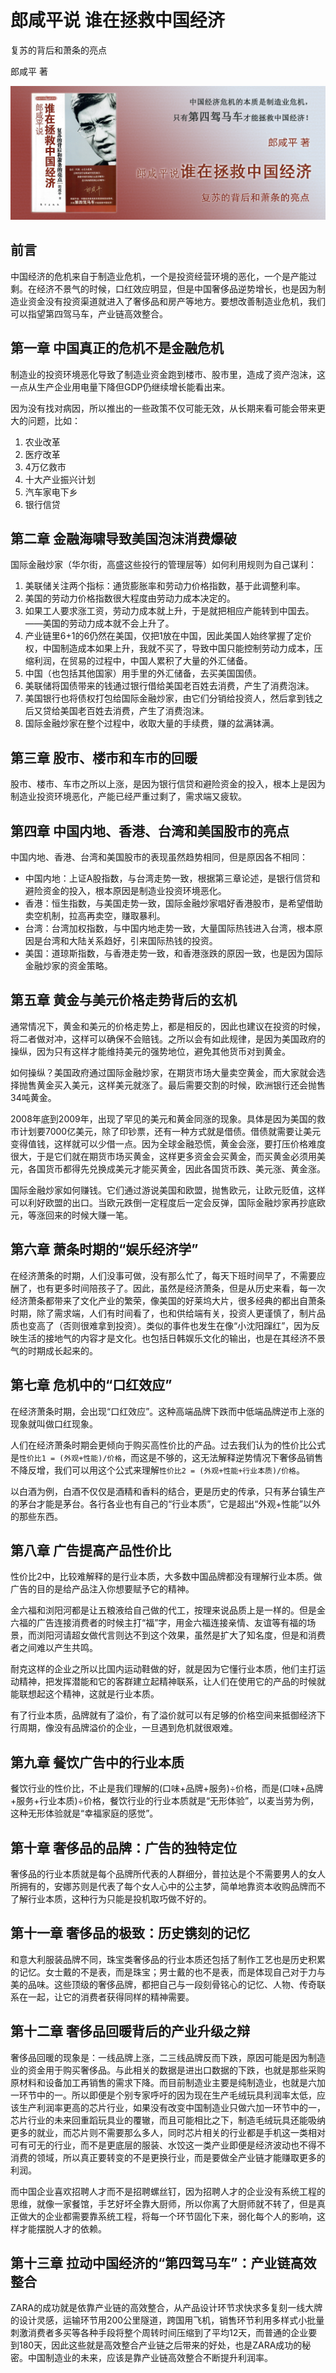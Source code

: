 # 郎咸平说 谁在拯救中国经济

复苏的背后和萧条的亮点

郎咸平 著

![封面](contents/wx-cover.png)

## 前言

中国经济的危机来自于制造业危机，一个是投资经营环境的恶化，一个是产能过剩。在经济不景气的时候，口红效应明显，但是中国奢侈品逆势增长，也是因为制造业资金没有投资渠道就进入了奢侈品和房产等地方。要想改善制造业危机，我们可以指望第四驾马车，产业链高效整合。

## 第一章 中国真正的危机不是金融危机

制造业的投资环境恶化导致了制造业资金跑到楼市、股市里，造成了资产泡沫，这一点从生产企业用电量下降但GDP仍继续增长能看出来。

因为没有找对病因，所以推出的一些政策不仅可能无效，从长期来看可能会带来更大的问题，比如：

1. 农业改革
2. 医疗改革
3. 4万亿救市
4. 十大产业振兴计划
5. 汽车家电下乡
6. 银行信贷

## 第二章 金融海啸导致美国泡沫消费爆破

国际金融炒家（华尔街，高盛这些投行的管理层等）如何利用规则为自己谋利：

1. 美联储关注两个指标：通货膨胀率和劳动力价格指数，基于此调整利率。
2. 美国的劳动力价格指数很大程度由劳动力成本决定的。
3. 如果工人要求涨工资，劳动力成本就上升，于是就把相应产能转到中国去。——美国的劳动力成本就不会上升了。
4. 产业链里6+1的6仍然在美国，仅把1放在中国，因此美国人始终掌握了定价权，中国制造成本如果上升，我就不买了，导致中国只能控制劳动力成本，压缩利润，在贸易的过程中，中国人累积了大量的外汇储备。
5. 中国（也包括其他国家）用手里的外汇储备，去买美国国债。
6. 美联储将国债带来的钱通过银行借给美国老百姓去消费，产生了消费泡沫。
7. 美国银行也将债权打包给国际金融炒家，由它们分销给投资人，然后拿到钱之后又贷给美国老百姓去消费，产生了消费泡沫。
8. 国际金融炒家在整个过程中，收取大量的手续费，赚的盆满钵满。

## 第三章 股市、楼市和车市的回暖

股市、楼市、车市之所以上涨，是因为银行信贷和避险资金的投入，根本上是因为制造业投资环境恶化，产能已经严重过剩了，需求端又疲软。

## 第四章 中国内地、香港、台湾和美国股市的亮点

中国内地、香港、台湾和美国股市的表现虽然趋势相同，但是原因各不相同：

- 中国内地：上证A股指数，与台湾走势一致，根据第三章论述，是银行信贷和避险资金的投入，根本原因是制造业投资环境恶化。
- 香港：恒生指数，与美国走势一致，国际金融炒家唱好香港股市，是希望借助卖空机制，拉高再卖空，赚取暴利。
- 台湾：台湾加权指数，与中国内地走势一致，大量国际热钱进入台湾，根本原因是台湾和大陆关系趋好，引来国际热钱的投资。
- 美国：道琼斯指数，与香港走势一致，和香港涨跌的原因一致，也是因为国际金融炒家的资金策略。

## 第五章 黄金与美元价格走势背后的玄机

通常情况下，黄金和美元的价格走势上，都是相反的，因此也建议在投资的时候，将二者做对冲，这样可以确保不会赔钱。之所以会有如此规律，是因为美国政府的操纵，因为只有这样才能维持美元的强势地位，避免其他货币对到黄金。

如何操纵？美国政府通过国际金融炒家，在期货市场大量卖空黄金，而大家就会选择抛售黄金买入美元，这样美元就涨了。最后需要交割的时候，欧洲银行还会抛售34吨黄金。

2008年底到2009年，出现了罕见的美元和黄金同涨的现象。具体是因为美国的救市计划要7000亿美元，除了印钞票，还有一种方式就是借债。借债就需要让美元变得值钱，这样就可以少借一点。因为全球金融恐慌，黄金会涨，要打压价格难度很大，于是它们就在期货市场买黄金，这样更多资金会买黄金，而买黄金必须用美元，各国货币都得先兑换成美元才能买黄金，因此各国货币跌、美元涨、黄金涨。

国际金融炒家如何赚钱。它们通过游说美国和欧盟，抛售欧元，让欧元贬值，这样可以利好欧盟的出口。当欧元跌倒一定程度后一定会反弹，国际金融炒家再抄底欧元，等涨回来的时候大赚一笔。

## 第六章 萧条时期的“娱乐经济学”

在经济萧条的时期，人们没事可做，没有那么忙了，每天下班时间早了，不需要应酬了，也有更多时间陪孩子了。因此，虽然是经济萧条，但是从历史来看，每一次经济萧条都带来了文化产业的繁荣，像美国的好莱坞大片，很多经典的都出自萧条时期，除了需求端，人们有时间看了，也和供给端有关，投资人更谨慎了，制片品质也变高了（否则很难拿到投资）。类似的事件也发生在像“小沈阳蹿红”，因为反映生活的接地气的内容才是文化。也包括日韩娱乐文化的输出，也是在其经济不景气的时期成长起来的。

## 第七章 危机中的“口红效应”

在经济萧条时期，会出现“口红效应”。这种高端品牌下跌而中低端品牌逆市上涨的现象就叫做口红现象。

人们在经济萧条时期会更倾向于购买高性价比的产品。过去我们认为的性价比公式是`性价比1 = (外观+性能)/价格`，而这是不够的，这无法解释逆势情况下奢侈品销售不降反增，我们可以用这个公式来理解`性价比2 = (外观+性能+行业本质)/价格`。

以白酒为例，白酒不仅仅是酒精和香料的结合，更是历史的传承，只有茅台镇生产的茅台才能是茅台。各行各业也有自己的“行业本质”，它是超出“外观+性能”以外的那些东西。

## 第八章 广告提高产品性价比

性价比2中，比较难解释的是行业本质，大多数中国品牌都没有理解行业本质。做广告的目的是给产品注入你想要赋予它的精神。

金六福和浏阳河都是让五粮液给自己做的代工，按理来说品质上是一样的。但是金六福的广告连接消费者的时候主打“福”字，用金六福连接亲情、友谊等有福的场景，而浏阳河请超女做代言则达不到这个效果，虽然是扩大了知名度，但是和消费者之间难以产生共鸣。

耐克这样的企业之所以比国内运动鞋做的好，就是因为它懂行业本质，他们主打运动精神，把发挥潜能和它的客群建立起精神联系，让人们在使用它的产品的时候就能联想起这个精神，这就是行业本质。

有了行业本质，品牌就有了溢价，有了溢价就可以有足够的价格空间来抵御经济下行周期，像没有品牌溢价的企业，一旦遇到危机就很艰难。

## 第九章 餐饮广告中的行业本质

餐饮行业的性价比，不止是我们理解的(口味+品牌+服务)÷价格，而是(口味+品牌+服务+行业本质)÷价格，餐饮行业的行业本质就是“无形体验”，以麦当劳为例，这种无形体验就是“幸福家庭的感觉”。

## 第十章 奢侈品的品牌：广告的独特定位

奢侈品的行业本质就是每个品牌所代表的人群细分，普拉达是个不需要男人的女人所拥有的，安娜苏则是代表了每个女人心中的公主梦，简单地靠资本收购品牌而不了解行业本质，这种行为只能是投机取巧做不好的。

## 第十一章 奢侈品的极致：历史镌刻的记忆

和意大利服装品牌不同，珠宝类奢侈品的行业本质还包括了制作工艺也是历史积累的记忆。女士戴的不是表，而是珠宝；男士戴的也不是表，而是体现自己对于力与美的品味。这些顶级的奢侈品牌，都把自己与一段刻骨铭心的记忆、人物、传奇联系在一起，让它的消费者获得同样的精神需要。

## 第十二章 奢侈品回暖背后的产业升级之辩

奢侈品回暖的现象是：一线品牌上涨，二三线品牌反而下跌，原因可能是因为制造业的资金用于购买奢侈品。与此相关的数据是进出口数据的下跌，也就是那些采购原材料和设备加工再销售的需求下降。而目前制造业主要是纯制造业，也就是六加一环节中的一。所以即便是个别专家呼吁的因为现在生产毛绒玩具利润率太低，应该生产利润率更高的芯片行业，如果没有改变中国制造业只做六加一环节中的一，芯片行业的未来回重蹈玩具业的覆辙，而且可能相比之下，制造毛绒玩具还能吸纳更多的就业，而芯片则不需要那么多人，同时芯片相关的行业都是手机这一类相对可有可无的行业，而不是更底层的服装、水饺这一类产业即便是经济波动也不得不消费的领域，所以真正要转变的不是更换行业，而是要做全产业链才能赚取更多的利润。

而中国企业喜欢招聘人才而不是招聘螺丝钉，因为招聘人才的企业没有系统工程的思维，就像一家餐馆，手艺好坏全靠大厨师，所以你离了大厨师就不转了，但是真正做大的企业都需要靠系统工程，将每一个环节固化下来，弱化每个人的影响，这样才能摆脱人才的依赖。

## 第十三章 拉动中国经济的“第四驾马车”：产业链高效整合

ZARA的成功就是依靠产业链的高效整合，从产品设计环节求快求多复刻一线大牌的设计灵感，运输环节用200公里隧道，跨国用飞机，销售环节利用多样式小批量刺激消费者多买等各种手段将整个周转时间压缩到了平均12天，而普通的企业要到180天，因此这些就是高效整合产业链之后带来的好处，也是ZARA成功的秘密。中国制造业的未来，应该是靠产业链高效整合不断提升利润率。
